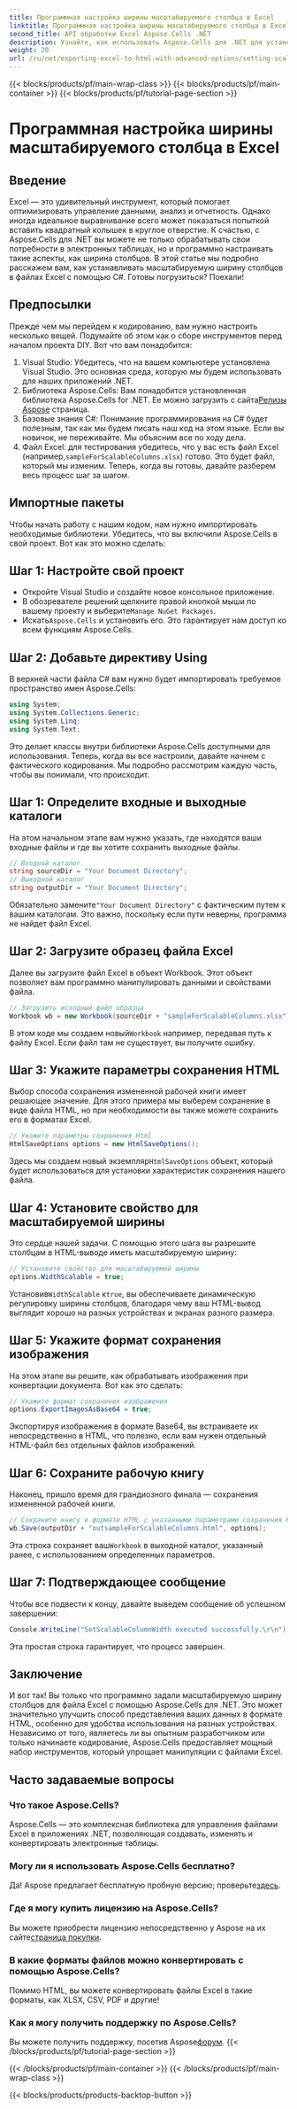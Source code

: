 ```yaml
---
title: Программная настройка ширины масштабируемого столбца в Excel
linktitle: Программная настройка ширины масштабируемого столбца в Excel
second_title: API обработки Excel Aspose.Cells .NET
description: Узнайте, как использовать Aspose.Cells для .NET для установки масштабируемой ширины столбцов в файлах Excel программным способом. Идеально для эффективного представления данных.
weight: 20
url: /ru/net/exporting-excel-to-html-with-advanced-options/setting-scalable-column-width/
---
```


{{< blocks/products/pf/main-wrap-class >}}
{{< blocks/products/pf/main-container >}}
{{< blocks/products/pf/tutorial-page-section >}}

# Программная настройка ширины масштабируемого столбца в Excel

## Введение
Excel — это удивительный инструмент, который помогает оптимизировать управление данными, анализ и отчетность. Однако иногда идеальное выравнивание всего может показаться попыткой вставить квадратный колышек в круглое отверстие. К счастью, с Aspose.Cells для .NET вы можете не только обрабатывать свои потребности в электронных таблицах, но и программно настраивать такие аспекты, как ширина столбцов. В этой статье мы подробно расскажем вам, как устанавливать масштабируемую ширину столбцов в файлах Excel с помощью C#. Готовы погрузиться? Поехали!
## Предпосылки
Прежде чем мы перейдем к кодированию, вам нужно настроить несколько вещей. Подумайте об этом как о сборе инструментов перед началом проекта DIY. Вот что вам понадобится:
1. Visual Studio: Убедитесь, что на вашем компьютере установлена Visual Studio. Это основная среда, которую мы будем использовать для наших приложений .NET.
2.  Библиотека Aspose.Cells: Вам понадобится установленная библиотека Aspose.Cells for .NET. Ее можно загрузить с сайта[Релизы Aspose](https://releases.aspose.com/cells/net/) страница. 
3. Базовые знания C#: Понимание программирования на C# будет полезным, так как мы будем писать наш код на этом языке. Если вы новичок, не переживайте. Мы объясним все по ходу дела.
4.  Файл Excel: для тестирования убедитесь, что у вас есть файл Excel (например,`sampleForScalableColumns.xlsx`) готово. Это будет файл, который мы изменим.
Теперь, когда вы готовы, давайте разберем весь процесс шаг за шагом.
## Импортные пакеты
Чтобы начать работу с нашим кодом, нам нужно импортировать необходимые библиотеки. Убедитесь, что вы включили Aspose.Cells в свой проект. Вот как это можно сделать:
## Шаг 1: Настройте свой проект
- Откройте Visual Studio и создайте новое консольное приложение.
-  В обозревателе решений щелкните правой кнопкой мыши по вашему проекту и выберите`Manage NuGet Packages`.
-  Искать`Aspose.Cells` и установить его. Это гарантирует нам доступ ко всем функциям Aspose.Cells.
## Шаг 2: Добавьте директиву Using
В верхней части файла C# вам нужно будет импортировать требуемое пространство имен Aspose.Cells:
```csharp
using System;
using System.Collections.Generic;
using System.Linq;
using System.Text;
```
Это делает классы внутри библиотеки Aspose.Cells доступными для использования.
Теперь, когда вы все настроили, давайте начнем с фактического кодирования. Мы подробно рассмотрим каждую часть, чтобы вы понимали, что происходит.
## Шаг 1: Определите входные и выходные каталоги
На этом начальном этапе вам нужно указать, где находятся ваши входные файлы и где вы хотите сохранить выходные файлы. 
```csharp
// Входной каталог
string sourceDir = "Your Document Directory"; 
// Выходной каталог
string outputDir = "Your Document Directory"; 
```
 Обязательно замените`"Your Document Directory"` с фактическим путем к вашим каталогам. Это важно, поскольку если пути неверны, программа не найдет файл Excel.
## Шаг 2: Загрузите образец файла Excel
Далее вы загрузите файл Excel в объект Workbook. Этот объект позволяет вам программно манипулировать данными и свойствами файла.
```csharp
// Загрузить исходный файл образца
Workbook wb = new Workbook(sourceDir + "sampleForScalableColumns.xlsx");
```
 В этом коде мы создаем новый`Workbook` например, передавая путь к файлу Excel. Если файл там не существует, вы получите ошибку.
## Шаг 3: Укажите параметры сохранения HTML
Выбор способа сохранения измененной рабочей книги имеет решающее значение. Для этого примера мы выберем сохранение в виде файла HTML, но при необходимости вы также можете сохранить его в форматах Excel.
```csharp
// Укажите параметры сохранения Html
HtmlSaveOptions options = new HtmlSaveOptions();
```
 Здесь мы создаем новый экземпляр`HtmlSaveOptions` объект, который будет использоваться для установки характеристик сохранения нашего файла.
## Шаг 4: Установите свойство для масштабируемой ширины
Это сердце нашей задачи. С помощью этого шага вы разрешите столбцам в HTML-выводе иметь масштабируемую ширину:
```csharp
// Установите свойство для масштабируемой ширины
options.WidthScalable = true;
```
 Установив`WidthScalable` к`true`, вы обеспечиваете динамическую регулировку ширины столбцов, благодаря чему ваш HTML-вывод выглядит хорошо на разных устройствах и экранах разного размера.
## Шаг 5: Укажите формат сохранения изображения 
На этом этапе вы решите, как обрабатывать изображения при конвертации документа. Вот как это сделать:
```csharp
// Укажите формат сохранения изображения
options.ExportImagesAsBase64 = true;
```
Экспортируя изображения в формате Base64, вы встраиваете их непосредственно в HTML, что полезно, если вам нужен отдельный HTML-файл без отдельных файлов изображений.
## Шаг 6: Сохраните рабочую книгу 
Наконец, пришло время для грандиозного финала — сохранения измененной рабочей книги. 
```csharp
// Сохраните книгу в формате HTML с указанными параметрами сохранения HTML.
wb.Save(outputDir + "outsampleForScalableColumns.html", options);
```
 Эта строка сохраняет ваш`Workbook` в выходной каталог, указанный ранее, с использованием определенных параметров. 
## Шаг 7: Подтверждающее сообщение
Чтобы все подвести к концу, давайте выведем сообщение об успешном завершении:
```csharp
Console.WriteLine("SetScalableColumnWidth executed successfully.\r\n");
```
Эта простая строка гарантирует, что процесс завершен.
## Заключение
И вот так! Вы только что программно задали масштабируемую ширину столбцов для файла Excel с помощью Aspose.Cells для .NET. Это может значительно улучшить способ представления ваших данных в формате HTML, особенно для удобства использования на разных устройствах. Независимо от того, являетесь ли вы опытным разработчиком или только начинаете кодирование, Aspose.Cells предоставляет мощный набор инструментов, который упрощает манипуляции с файлами Excel.
## Часто задаваемые вопросы
### Что такое Aspose.Cells?
Aspose.Cells — это комплексная библиотека для управления файлами Excel в приложениях .NET, позволяющая создавать, изменять и конвертировать электронные таблицы.
### Могу ли я использовать Aspose.Cells бесплатно?
 Да! Aspose предлагает бесплатную пробную версию; проверьте[здесь](https://releases.aspose.com/).
### Где я могу купить лицензию на Aspose.Cells?
 Вы можете приобрести лицензию непосредственно у Aspose на их сайте[страница покупки](https://purchase.aspose.com/buy).
### В какие форматы файлов можно конвертировать с помощью Aspose.Cells?
Помимо HTML, вы можете конвертировать файлы Excel в такие форматы, как XLSX, CSV, PDF и другие!
### Как я могу получить поддержку по Aspose.Cells?
 Вы можете получить поддержку, посетив Aspose[форум](https://forum.aspose.com/c/cells/9).
{{< /blocks/products/pf/tutorial-page-section >}}

{{< /blocks/products/pf/main-container >}}
{{< /blocks/products/pf/main-wrap-class >}}

{{< blocks/products/products-backtop-button >}}
